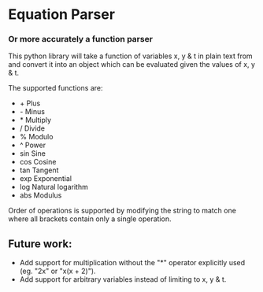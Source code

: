 # Equation Parser
### Or more accurately a function parser

This python library will take a function of variables x, y & t in plain text from and convert it into an object which can be evaluated given the values of x, y & t.

The supported functions are:
- \+ Plus
- \- Minus
- \* Multiply
- / Divide
- % Modulo
- ^ Power
- sin Sine
- cos Cosine
- tan Tangent
- exp Exponential
- log Natural logarithm
- abs Modulus

Order of operations is supported by modifying the string to match one where all brackets contain only a single operation.

## Future work:
- Add support for multiplication without the "*" operator explicitly used (eg. "2x" or "x(x + 2)").
- Add support for arbitrary variables instead of limiting to x, y & t.